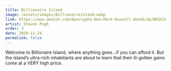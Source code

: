 ```yaml
---
title: Billionaire Island
image: /assets/images/BillionaireIsland.webp
link: https://www.amazon.com/Apocrypha-Now-Mark-Russell-ebook/dp/B01G2FJ5IO/ref=sr_1_34?_encoding=UTF8&qid=1679076323&refinements=p_27%3AMark+Russell&s=digital-text&sr=1-34
artist: Steven Pugh
order: 3
date: 2020-11-24
permalink: false
---
```


Welcome to Billionaire Island, where anything goes…if you can afford it. But the island’s ultra-rich inhabitants are about to learn that their ill-gotten gains come at a VERY  high price.
              